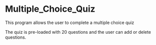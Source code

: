# Multiple_Choice_Quiz
This program allows the user to complete a multiple choice quiz

The quiz is pre-loaded with 20 questions and the user can add or delete questions.
